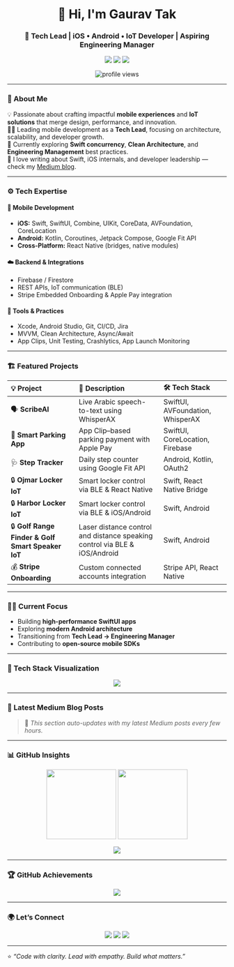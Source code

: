 <!-- Gaurav Tak | Tech Lead | Mobile & IoT Developer -->

<h1 align="center">👋 Hi, I'm Gaurav Tak</h1>
<h3 align="center">🚀 Tech Lead | iOS • Android • IoT Developer | Aspiring Engineering Manager</h3>

<p align="center">
  <a href="https://www.linkedin.com/in/gauravtak/"><img src="https://img.shields.io/badge/LinkedIn-Gaurav%20Tak-blue?logo=linkedin" /></a>
  <a href="https://medium.com/@gauravtakjaipur"><img src="https://img.shields.io/badge/Medium-%40gauravtakjaipur-black?logo=medium" /></a>
  <a href="mailto:gauravtak.dev@gmail.com"><img src="https://img.shields.io/badge/Email-gauravtak.dev%40gmail.com-red?logo=gmail" /></a>
</p>

<p align="center">
  <img src="https://komarev.com/ghpvc/?username=gauravtakroro&label=Profile%20Views&color=0e75b6&style=flat" alt="profile views" />
</p>

---

### 🧠 About Me  

💡 Passionate about crafting impactful **mobile experiences** and **IoT solutions** that merge design, performance, and innovation.  
👨‍💻 Leading mobile development as a **Tech Lead**, focusing on architecture, scalability, and developer growth.  
🌱 Currently exploring **Swift concurrency**, **Clean Architecture**, and **Engineering Management** best practices.  
💬 I love writing about Swift, iOS internals, and developer leadership — check my [Medium blog](https://medium.com/@gauravtak).  

---

### ⚙️ Tech Expertise  

#### 🧩 Mobile Development
- **iOS:** Swift, SwiftUI, Combine, UIKit, CoreData, AVFoundation, CoreLocation  
- **Android:** Kotlin, Coroutines, Jetpack Compose, Google Fit API  
- **Cross-Platform:** React Native (bridges, native modules)

#### ☁️ Backend & Integrations
- Firebase / Firestore  
- REST APIs, IoT communication (BLE)  
- Stripe Embedded Onboarding & Apple Pay integration  

#### 🧰 Tools & Practices
- Xcode, Android Studio, Git, CI/CD, Jira  
- MVVM, Clean Architecture, Async/Await  
- App Clips, Unit Testing, Crashlytics, App Launch Monitoring  

---

### 🏗️ Featured Projects  

| 💡 Project | 🚀 Description | 🛠 Tech Stack |
|:--|:--|:--|
| 🗣 **ScribeAI** | Live Arabic speech-to-text using WhisperAX | SwiftUI, AVFoundation, WhisperAX |
| 🚗 **Smart Parking App** | App Clip–based parking payment with Apple Pay | SwiftUI, CoreLocation, Firebase |
| 🩺 **Step Tracker** | Daily step counter using Google Fit API | Android, Kotlin, OAuth2 |
| 🔒 **Ojmar Locker IoT** | Smart locker control via BLE & React Native | Swift, React Native Bridge |
| 🔒 **Harbor Locker IoT** | Smart locker control via BLE & iOS/Android | Swift, Android |
| 🔒 **Golf Range Finder & Golf Smart Speaker IoT** | Laser distance control and distance speaking control via BLE & iOS/Android | Swift, Android |
| 💰 **Stripe Onboarding** | Custom connected accounts integration | Stripe API, React Native |

---

### 🧑‍🏫 Current Focus
- Building **high-performance SwiftUI apps**
- Exploring **modern Android architecture**
- Transitioning from **Tech Lead → Engineering Manager**
- Contributing to **open-source mobile SDKs**

---

### 🧩 Tech Stack Visualization

<p align="center">
  <img src="https://skillicons.dev/icons?i=swift,kotlin,androidstudio,xcode,react,firebase,git,python,figma,vscode&theme=light" />
</p>

---

### 📝 Latest Medium Blog Posts
<!-- MEDIUM-BLOG-START -->
<!-- MEDIUM-BLOG-END -->

> 🔄 *This section auto-updates with my latest Medium posts every few hours.*

---

### 📊 GitHub Insights  

<p align="center">
  <img src="https://github-readme-stats.vercel.app/api?username=gauravtakroro&show_icons=true&theme=tokyonight" height="160px" />
  <img src="https://github-readme-streak-stats.herokuapp.com/?user=gauravtakroro&theme=tokyonight" height="160px" />
</p>

<p align="center">
  <img src="https://github-profile-summary-cards.vercel.app/api/cards/profile-details?username=gauravtakroro&theme=tokyonight" />
</p>

---

### 🏆 GitHub Achievements  

<p align="center">
  <img src="https://github-profile-trophy.vercel.app/?username=gauravtakroro&theme=onedark&no-frame=true&row=1&column=6" />
</p>

---

### 🌍 Let’s Connect  

<p align="center">
  <a href="https://www.linkedin.com/in/gauravtak/"><img src="https://img.shields.io/badge/LinkedIn-Gaurav%20Tak-blue?logo=linkedin" /></a>
  <a href="https://medium.com/@gauravtakjaipur"><img src="https://img.shields.io/badge/Medium-%40gauravtakjaipur-black?logo=medium" /></a>
  <a href="mailto:gauravtak.dev@gmail.com"><img src="https://img.shields.io/badge/Email-gauravtak.dev%40gmail.com-red?logo=gmail" /></a>
</p>

---

⭐ *“Code with clarity. Lead with empathy. Build what matters.”*
